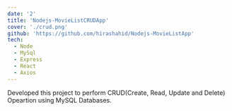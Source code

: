 ```yaml
---
date: '2'
title: 'Nodejs-MovieListCRUDApp'
cover: './crud.png'
github: 'https://github.com/hirashahid/Nodejs-MovieListApp'
tech:
  - Node
  - MySql
  - Express
  - React
  - Axios
---
```


Developed this project to perform CRUD(Create, Read, Update and Delete) Opeartion using MySQL Databases.
